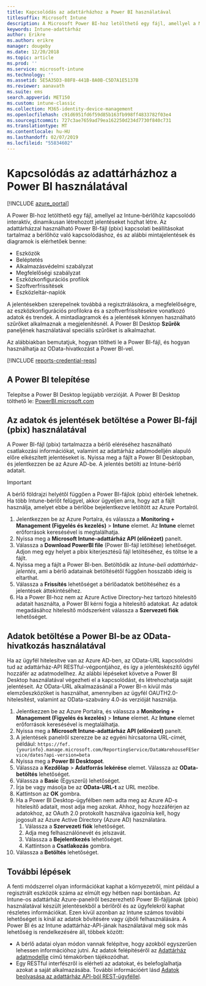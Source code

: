 ```yaml
---
title: Kapcsolódás az adattárházhoz a Power BI használatával
titlesuffix: Microsoft Intune
description: A Microsoft Power BI-hoz letölthető egy fájl, amellyel a Microsoft Intune-bérlőhöz kapcsolódó interaktív, dinamikusan létrehozott jelentéseket hozhat létre.
keywords: Intune-adattárház
author: Erikre
ms.author: erikre
manager: dougeby
ms.date: 12/20/2018
ms.topic: article
ms.prod: ''
ms.service: microsoft-intune
ms.technology: ''
ms.assetid: 5E5A35D3-88F8-441B-8A0B-C5D7A1E5137B
ms.reviewer: aanavath
ms.suite: ems
search.appverid: MET150
ms.custom: intune-classic
ms.collection: M365-identity-device-management
ms.openlocfilehash: c91d6951fd6f59d85b163fb998ff4833782f03e4
ms.sourcegitcommit: 727c3ae7659ad79ea162250d234d7730f840c731
ms.translationtype: MT
ms.contentlocale: hu-HU
ms.lasthandoff: 02/07/2019
ms.locfileid: "55834602"
---
```

# <a name="connect-to-the-data-warehouse-with-power-bi"></a>Kapcsolódás az adattárházhoz a Power BI használatával

[!INCLUDE [azure_portal](./includes/azure_portal.md)]

A Power BI-hoz letölthető egy fájl, amellyel az Intune-bérlőhöz kapcsolódó interaktív, dinamikusan létrehozott jelentéseket hozhat létre. Az adattárházzal használható Power BI-fájl (pbix) kapcsolati beállításokat tartalmaz a bérlőhöz való kapcsolódáshoz, és az alábbi mintajelentések és diagramok is elérhetőek benne:  

  -  Eszközök
  -  Beléptetés
  -  Alkalmazásvédelmi szabályzat
  -  Megfelelőségi szabályzat
  -  Eszközkonfigurációs profilok
  -  Szoftverfrissítések
  -  Eszközleltár-naplók

A jelentésekben szerepelnek továbbá a regisztrálásokra, a megfelelőségre, az eszközkonfigurációs profilokra és a szoftverfrissítésekre vonatkozó adatok és trendek. A mintadiagramok és a jelentések könnyen használható szűrőket alkalmaznak a megjelenítésnél. A Power BI Desktop **Szűrők** paneljének használatával speciális szűrőket is alkalmazhat.

Az alábbiakban bemutatjuk, hogyan töltheti le a Power BI-fájl, és hogyan használhatja az OData-hivatkozást a Power BI-vel.

[!INCLUDE [reports-credential-reqs](./includes/reports-credential-reqs.md)]

## <a name="install-power-bi"></a>A Power BI telepítése

Telepítse a Power BI Desktop legújabb verzióját. A Power BI Desktop tölthető le: [PowerBI.microsoft.com](https://powerbi.microsoft.com/desktop)

## <a name="load-the-data-and-reports-using-the-power-bi-file-pbix"></a>Az adatok és jelentések betöltése a Power BI-fájl (pbix) használatával

A Power BI-fájl (pbix) tartalmazza a bérlő eléréséhez használható csatlakozási információkat, valamint az adattárház adatmodelljén alapuló előre elkészített jelentéseket is. Nyissa meg a fájlt a Power BI Desktopban, és jelentkezzen be az Azure AD-be. A jelentés betölti az Intune-bérlő adatait.

> [!Important]  
> A bérlő földrajzi helyétől függően a Power BI-fájlok (pbix) eltérőek lehetnek. Ha több Intune-bérlőt felügyel, akkor ügyeljen arra, hogy azt a fájlt használja, amelyet ebbe a bérlőbe bejelentkezve letöltött az Azure Portalról.  

1.  Jelentkezzen be az Azure Portalra, és válassza a **Monitoring + Management (Figyelés és kezelés)** > **Intune** elemet. Az **Intune** elemet erőforrások keresésével is megtalálhatja.  
2.  Nyissa meg a **Microsoft Intune-adattárház API (előnézet)** panelt.
3.  Válassza a **Download PowerBI file** (Power BI-fájl letöltése) lehetőséget. Adjon meg egy helyet a pbix kiterjesztésű fájl letöltéséhez, és töltse le a fájlt.
4.  Nyissa meg a fájlt a Power BI-ben. Betöltődik az *Intune-beli adattárház-jelentés*, ami a bérlő adatainak betöltésétől függően hosszabb ideig is eltarthat.
5.  Válassza a **Frissítés** lehetőséget a bérlőadatok betöltéséhez és a jelentések áttekintéséhez.
6.  Ha a Power BI-hoz nem az Azure Active Directory-hez tartozó hitelesítő adatait használta, a Power BI kérni fogja a hitelesítő adatokat. Az adatok megadásához hitelesítő módszerként válassza a **Szervezeti fiók** lehetőséget.

## <a name="load-the-data-in-power-bi-using-the-odata-link"></a>Adatok betöltése a Power BI-be az OData-hivatkozás használatával

Ha az ügyfél hitelesítve van az Azure AD-ben, az OData-URL kapcsolódni tud az adattárház-API RESTful-végpontjához, és így a jelentéskészítő ügyfél hozzáfér az adatmodellhez. Az alábbi lépéseket követve a Power BI Desktop használatával végezheti el a kapcsolódást, és létrehozhatja saját jelentéseit. Az OData-URL alkalmazásánál a Power BI-n kívül más elemzőeszközöket is használhat, amennyiben az ügyfél OAUTH2.0-hitelesítést, valamint az OData-szabvány 4.0-ás verzióját használja.

1.  Jelentkezzen be az Azure Portalra, és válassza a **Monitoring + Management (Figyelés és kezelés)** > **Intune** elemet. Az **Intune** elemet erőforrások keresésével is megtalálhatja.  
2.  Nyissa meg a **Microsoft Intune-adattárház API (előnézet)** panelt.
3. A jelentések panelről szerezze be az egyéni hírcsatorna URL-címét, például: `https://fef.{yourinfo}.manage.microsoft.com/ReportingService/DataWarehouseFEService/dates?api-version=beta`
4. Nyissa meg a **Power BI Desktopot**.
5. Válassza a **Kezdőlap** > **Adatforrás lekérése** elemet. Válassza az **OData-betöltés** lehetőséget.
6. Válassza a **Basic** (Egyszerű) lehetőséget.
7. Írja be vagy másolja be az **OData-URL-t** az URL mezőbe.
8. Kattintson az **OK** gombra.
9. Ha a Power BI Desktop-ügyfélben nem adta meg az Azure AD-s hitelesítő adatait, most adja meg azokat. Ahhoz, hogy hozzáférjen az adatokhoz, az OAuth 2.0 protokollt használva igazolnia kell, hogy jogosult az Azure Active Directory (Azure AD) használatára.  
    1.  Válassza a **Szervezeti fiók** lehetőséget.  
    2.  Adja meg felhasználónevét és jelszavát.  
    3.  Válassza a **Bejelentkezés** lehetőséget.  
    4.  Kattintson a **Csatlakozás** gombra.  
10. Válassza a **Betöltés** lehetőséget.

## <a name="next-steps"></a>További lépések

A fenti módszerrel olyan információkat kaphat a környezetről, mint például a regisztrált eszközök száma az elmúlt egy hétben napi bontásban. Az Intune-os adattárház Azure-panelről beszerezhető Power BI-fájljának (pbix) használatával készült jelentésekből a bérlőről és az ügyfelekről kaphat részletes információkat. Ezen kívül azonban az Intune számos további lehetőséget is kínál az adatok bővítésére vagy újbóli felhasználására. A Power BI és az Intune adattárház-API-jának használatával még sok más lehetőség is rendelkezésére áll, többek között:

<!-- -  You can use Power BI Desktop to create additional report types with your data. For example, you could create a custom chart representing the ratio of device manufactures in your enterprise. For more information about creating custom reports with Power BI and the Intune Data Warehouse, see `BLOG POST ON POWER BI`. -->
 -  A bérlő adatai olyan módon vannak felépítve, hogy azokból egyszerűen lehessen információhoz jutni. Az adatok felépítéséről az [Adattárház adatmodellje](reports-ref-data-model.md) című témakörben tájékozódhat.
 -  Egy RESTful interfészről is elérheti az adatokat, és belefoglalhatja azokat a saját alkalmazásába. További információért lásd [Adatok beolvasása az adattárház API-ból REST-ügyféllel](reports-proc-data-rest.md).
